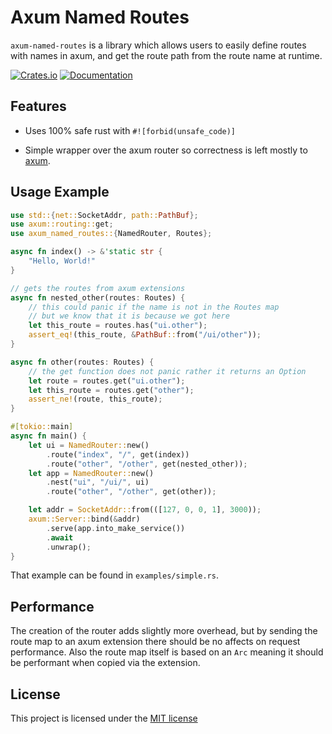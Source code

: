 # Axum Named Routes

`axum-named-routes` is a library which allows users to easily define routes with names in axum, and get the route path from the route name at runtime.

[![Crates.io](https://img.shields.io/crates/v/axum-named-routes)](https://crates.io/crates/axum-named-routes)
[![Documentation](https://docs.rs/axum-named-routes/badge.svg)](https://docs.rs/axum-named-routes) 

## Features

- Uses 100% safe rust with `#![forbid(unsafe_code)]`

- Simple wrapper over the axum router so correctness is left mostly to [axum](https://github.com/tokio-rs/axum).

## Usage Example

```rust
use std::{net::SocketAddr, path::PathBuf};
use axum::routing::get;
use axum_named_routes::{NamedRouter, Routes};

async fn index() -> &'static str {
    "Hello, World!"
}

// gets the routes from axum extensions
async fn nested_other(routes: Routes) {
    // this could panic if the name is not in the Routes map
    // but we know that it is because we got here
    let this_route = routes.has("ui.other");
    assert_eq!(this_route, &PathBuf::from("/ui/other"));
}

async fn other(routes: Routes) {
    // the get function does not panic rather it returns an Option
    let route = routes.get("ui.other");
    let this_route = routes.get("other");
    assert_ne!(route, this_route);
}

#[tokio::main]
async fn main() {
    let ui = NamedRouter::new()
        .route("index", "/", get(index))
        .route("other", "/other", get(nested_other));
    let app = NamedRouter::new()
        .nest("ui", "/ui/", ui)
        .route("other", "/other", get(other));

    let addr = SocketAddr::from(([127, 0, 0, 1], 3000));
    axum::Server::bind(&addr)
        .serve(app.into_make_service())
        .await
        .unwrap();
}
```

That example can be found in `examples/simple.rs`.

## Performance

The creation of the router adds slightly more overhead, but by sending the route map to an axum extension there should be no affects on request performance. Also the route map itself is based on an `Arc` meaning it should be performant when copied via the extension.

## License

This project is licensed under the [MIT license](https://choosealicense.com/licenses/mit/)
